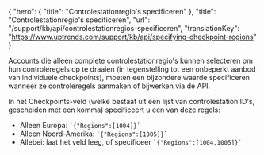 {
  "hero": {
    "title": "Controlestationregio's specificeren"
  },
  "title": "Controlestationregio's specificeren",
  "url": "/support/kb/api/controlestationregios-specificeren",
  "translationKey": "https://www.uptrends.com/support/kb/api/specifying-checkpoint-regions"
}

Accounts die alleen complete controlestationregio's kunnen selecteren om hun controleregels op te draaien (in tegenstelling tot een onbeperkt aanbod van individuele checkpoints), moeten een bijzondere waarde specificeren wanneer ze controleregels aanmaken of bijwerken via de API.

In het Checkpoints-veld (welke bestaat uit een lijst van controlestation ID's, gescheiden met een komma) specificeert u een van deze regels:

-   Alleen Europa: `` `{"Regions":[1004]}` ``
-   Alleen Noord-Amerika: `` `{"Regions":[1005]}` ``
-   Allebei: laat het veld leeg, of specificeer `` `{"Regions":[1004,1005]}` ``

